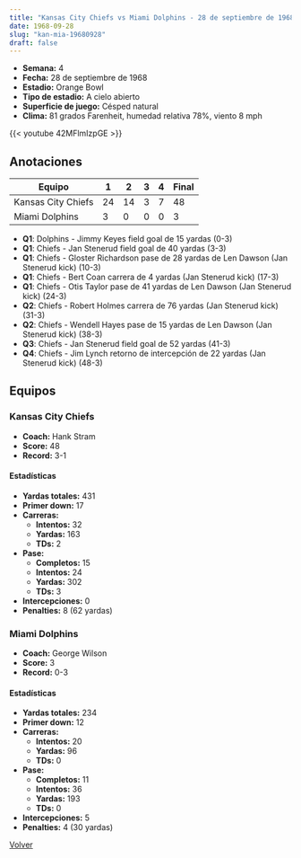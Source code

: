 ```yaml
---
title: "Kansas City Chiefs vs Miami Dolphins - 28 de septiembre de 1968"
date: 1968-09-28
slug: "kan-mia-19680928"
draft: false
---
```


- **Semana:** 4
- **Fecha:** 28 de septiembre de 1968
- **Estadio:** Orange Bowl
- **Tipo de estadio:** A cielo abierto
- **Superficie de juego:** Césped natural
- **Clima:** 81 grados Farenheit, humedad relativa 78%, viento 8 mph


{{< youtube 42MFlmIzpGE >}}


## Anotaciones
| Equipo | 1 | 2 | 3 | 4 | Final |
|--------|---|---|---|---|-------|
| Kansas City Chiefs  | 24 | 14 | 3 | 7  | 48 |
| Miami Dolphins  | 3 | 0 | 0 | 0  | 3 |
- **Q1**: Dolphins - Jimmy Keyes field goal de 15 yardas (0-3)
- **Q1**: Chiefs - Jan Stenerud field goal de 40 yardas (3-3)
- **Q1**: Chiefs - Gloster Richardson pase de 28 yardas de Len Dawson (Jan Stenerud kick) (10-3)
- **Q1**: Chiefs - Bert Coan carrera de 4 yardas (Jan Stenerud kick) (17-3)
- **Q1**: Chiefs - Otis Taylor pase de 41 yardas de Len Dawson (Jan Stenerud kick) (24-3)
- **Q2**: Chiefs - Robert Holmes carrera de 76 yardas (Jan Stenerud kick) (31-3)
- **Q2**: Chiefs - Wendell Hayes pase de 15 yardas de Len Dawson (Jan Stenerud kick) (38-3)
- **Q3**: Chiefs - Jan Stenerud field goal de 52 yardas (41-3)
- **Q4**: Chiefs - Jim Lynch retorno de intercepción de 22 yardas (Jan Stenerud kick) (48-3)


## Equipos


### Kansas City Chiefs
* **Coach:** Hank Stram
* **Score:** 48
* **Record:** 3-1
#### Estadísticas
* **Yardas totales:** 431
* **Primer down:** 17
* **Carreras:**
  * **Intentos:** 32
  * **Yardas:** 163
  * **TDs:** 2
* **Pase:**
  * **Completos:** 15
  * **Intentos:** 24
  * **Yardas:** 302
  * **TDs:** 3
* **Intercepciones:** 0
* **Penalties:** 8 (62 yardas)

### Miami Dolphins
* **Coach:** George Wilson
* **Score:** 3
* **Record:** 0-3
#### Estadísticas
* **Yardas totales:** 234
* **Primer down:** 12
* **Carreras:**
  * **Intentos:** 20
  * **Yardas:** 96
  * **TDs:** 0
* **Pase:**
  * **Completos:** 11
  * **Intentos:** 36
  * **Yardas:** 193
  * **TDs:** 0
* **Intercepciones:** 5
* **Penalties:** 4 (30 yardas)


[Volver](/historia/1968)
